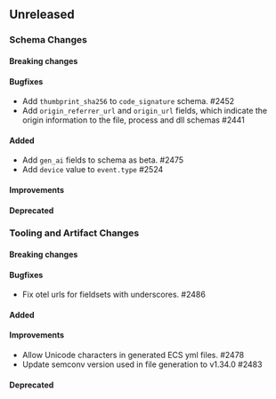 <!-- When adding an entry to the Changelog:

- Please follow the Keep a Changelog: http://keepachangelog.com/ guidelines.
- Please insert your changelog line ordered by PR ID.
- Make sure you add your entry to the correct section (schema or tooling).

Thanks, you're awesome :-) -->

## Unreleased

### Schema Changes

#### Breaking changes

#### Bugfixes

* Add `thumbprint_sha256` to `code_signature` schema. #2452
* Add `origin_referrer_url` and `origin_url` fields, which indicate the origin information to the file, process and dll schemas #2441

#### Added

* Add `gen_ai` fields to schema as beta. #2475
* Add `device` value to `event.type` #2524

#### Improvements

#### Deprecated

### Tooling and Artifact Changes

#### Breaking changes

#### Bugfixes

* Fix otel urls for fieldsets with underscores. #2486

#### Added

#### Improvements

* Allow Unicode characters in generated ECS yml files. #2478
* Update semconv version used in file generation to v1.34.0 #2483

#### Deprecated

<!-- All empty sections:

## Unreleased

### Schema Changes

#### Breaking changes

#### Bugfixes

#### Added

#### Improvements

#### Deprecated

### Tooling and Artifact Changes

#### Breaking changes

#### Bugfixes

#### Added

#### Improvements

#### Deprecated

-->
